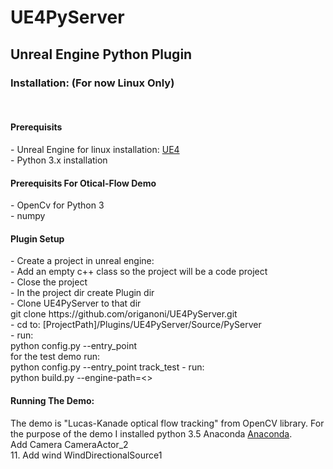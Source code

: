 # UE4PyServer
<h2>Unreal Engine Python Plugin</h2>

<h3>Installation: (For now Linux Only)</h3><br/>
<h4>Prerequisits</h4>
- Unreal Engine for linux installation:  <a href="https://wiki.unrealengine.com/Building_On_Linux">UE4</a><br/>
- Python 3.x installation<br/>
<h4>Prerequisits For Otical-Flow Demo</h4>
- OpenCv for Python 3<br/>
- numpy<br/>
<h4>Plugin Setup</h4>
- Create a project in unreal engine:<br/>
- Add an empty c++ class so the project will be a code project<br/>
- Close the project<br/>
- In the project dir create Plugin dir<br/>
- Clone UE4PyServer to that dir<br/>
git clone  https://github.com/origanoni/UE4PyServer.git<br/>
- cd to:  [ProjectPath]/Plugins/UE4PyServer/Source/PyServer<br/>
- run: <br/>
python config.py --entry_point <your entry point><br/>
for the test demo run:<br/>
python config.py --entry_point track_test
- run:<br/>
python build.py --engine-path=<<unreal engine dir PATH>><br/>

<h4>Running The Demo:</h4>
The demo is "Lucas-Kanade optical flow tracking" from OpenCV library.  For the purpose of the demo I installed python 3.5 Anaconda <a href="https://www.continuum.io/downloads" >Anaconda</a>. <br/>
Add Camera CameraActor_2<br/>
11. Add wind WindDirectionalSource1<br/>
